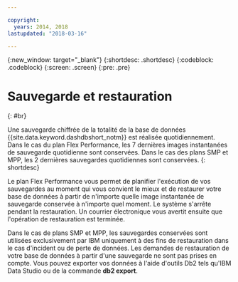```yaml
---

copyright:
  years: 2014, 2018
lastupdated: "2018-03-16"

---
```


<!-- Attribute definitions --> 
{:new_window: target="_blank"}
{:shortdesc: .shortdesc}
{:codeblock: .codeblock}
{:screen: .screen}
{:pre: .pre}

# Sauvegarde et restauration
{: #br}

Une sauvegarde chiffrée de la totalité de la base de données {{site.data.keyword.dashdbshort_notm}} est réalisée quotidiennement. Dans le cas du plan Flex Performance, les 7 dernières images instantanées de sauvegarde quotidienne sont conservées. Dans le cas des plans SMP et MPP, les 2 dernières sauvegardes quotidiennes sont conservées.
{: shortdesc}

Le plan Flex Performance vous permet de planifier l'exécution de vos sauvegardes au moment qui vous convient le mieux et de restaurer votre base de données à partir de n'importe quelle image instantanée de sauvegarde conservée à n'importe quel moment. Le système s'arrête pendant la restauration. Un courrier électronique vous avertit ensuite que l'opération de restauration est terminée.

Dans le cas de plans SMP et MPP, les sauvegardes conservées sont utilisées exclusivement par IBM uniquement à des fins de restauration dans le cas d'incident ou de perte de données. Les demandes de restauration de votre base de données à partir d'une sauvegarde ne sont pas prises en compte. Vous pouvez exporter vos données à l'aide d'outils Db2 tels qu'IBM Data Studio ou de la commande **db2 export**. 
